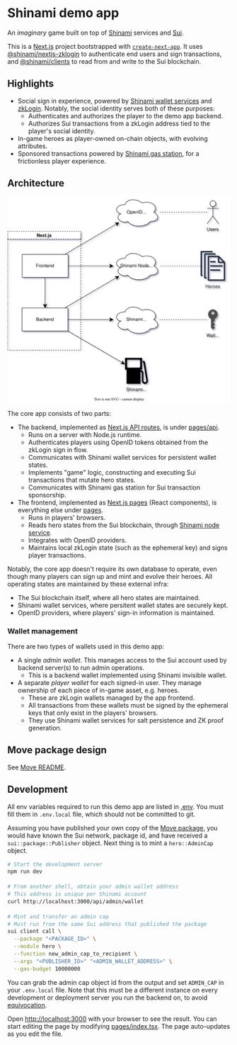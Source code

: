 # Shinami demo app

An _imaginary_ game built on top of [Shinami](https://shinami.com) services and [Sui](https://sui.io/).

This is a [Next.js](https://nextjs.org/) project bootstrapped with [`create-next-app`](https://github.com/vercel/next.js/tree/canary/packages/create-next-app).
It uses [@shinami/nextjs-zklogin](https://www.npmjs.com/package/@shinami/nextjs-zklogin) to authenticate end users and sign transactions, and [@shinami/clients](https://www.npmjs.com/package/@shinami/clients) to read from and write to the Sui blockchain.

## Highlights

- Social sign in experience, powered by [Shinami wallet services](https://www.shinami.com/invisible-wallet) and [zkLogin](https://docs.sui.io/build/zk_login).
  Notably, the social identity serves both of these purposes:
  - Authenticates and authorizes the player to the demo app backend.
  - Authorizes Sui transactions from a zkLogin address tied to the player's social identity.
- In-game heroes as player-owned on-chain objects, with evolving attributes.
- Sponsored transactions powered by [Shinami gas station](https://www.shinami.com/gas-station), for a frictionless player experience.

## Architecture

![Architecture diagram](images/architecture.drawio.svg)

The core app consists of two parts:

- The backend, implemented as [Next.js API routes](https://nextjs.org/docs/pages/building-your-application/routing/api-routes), is under [pages/api](pages/api/).
  - Runs on a server with Node.js runtime.
  - Authenticates players using OpenID tokens obtained from the zkLogin sign in flow.
  - Communicates with Shinami wallet services for persistent wallet states.
  - Implements "game" logic, constructing and executing Sui transactions that mutate hero states.
  - Communicates with Shinami gas station for Sui transaction sponsorship.
- The frontend, implemented as [Next.js pages](https://nextjs.org/docs/pages/building-your-application/routing/pages-and-layouts) (React components), is everything else under [pages](pages/).
  - Runs in players' browsers.
  - Reads hero states from the Sui blockchain, through [Shinami node service](https://www.shinami.com/node).
  - Integrates with OpenID providers.
  - Maintains local zkLogin state (such as the ephemeral key) and signs player transactions.

Notably, the core app doesn't require its own database to operate, even though many players can sign up and mint and evolve their heroes.
All operating states are maintained by these external infra:

- The Sui blockchain itself, where all hero states are maintained.
- Shinami wallet services, where persitent wallet states are securely kept.
- OpenID providers, where players' sign-in information is maintained.

### Wallet management

There are two types of wallets used in this demo app:

- A single _admin wallet_.
  This manages access to the Sui account used by backend server(s) to run admin operations.
  - This is a backend wallet implemented using Shinami invisible wallet.
- A separate _player wallet_ for each signed-in user.
  They manage ownership of each piece of in-game asset, e.g. heroes.
  - These are zkLogin wallets managed by the app frontend.
  - All transactions from these wallets must be signed by the ephemeral keys that only exist in the players' browsers.
  - They use Shinami wallet services for salt persistence and ZK proof generation.

## Move package design

See [Move README](move/README.md).

## Development

All env variables required to run this demo app are listed in [.env](.env).
You must fill them in `.env.local` file, which should not be committed to git.

Assuming you have published your own copy of the [Move package](move/), you would have known the Sui network, package id, and have received a `sui::package::Publisher` object.
Next thing is to mint a `hero::AdminCap` object.

```bash
# Start the development server
npm run dev

# From another shell, obtain your admin wallet address
# This address is unique per Shinami account
curl http://localhost:3000/api/admin/wallet

# Mint and transfer an admin cap
# Must run from the same Sui address that published the package
sui client call \
  --package "<PACKAGE_ID>" \
  --module hero \
  --function new_admin_cap_to_recipient \
  --args "<PUBLISHER_ID>" "<ADMIN_WALLET_ADDRESS>" \
  --gas-budget 10000000
```

You can grab the admin cap object id from the output and set `ADMIN_CAP` in your `.env.local` file.
Note that this must be a different instance on every development or deployment server you run the backend on, to avoid [equivocation](https://docs.sui.io/learn/sui-glossary#equivocation).

Open [http://localhost:3000](http://localhost:3000) with your browser to see the result.
You can start editing the page by modifying [pages/index.tsx](pages/index.tsx).
The page auto-updates as you edit the file.
